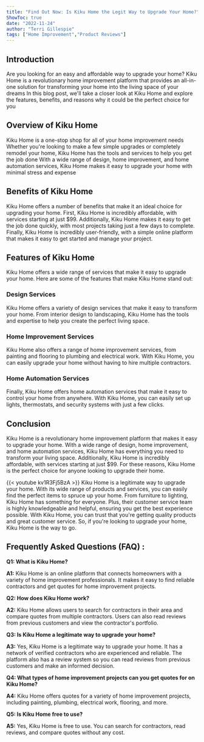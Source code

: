```yaml
---
title: "Find Out Now: Is Kiku Home the Legit Way to Upgrade Your Home?"
ShowToc: true 
date: "2022-11-24"
author: "Terri Gillespie" 
tags: ["Home Improvement","Product Reviews"]
---
```

## Introduction
Are you looking for an easy and affordable way to upgrade your home? Kiku Home is a revolutionary home improvement platform that provides an all-in-one solution for transforming your home into the living space of your dreams In this blog post, we'll take a closer look at Kiku Home and explore the features, benefits, and reasons why it could be the perfect choice for you

## Overview of Kiku Home
Kiku Home is a one-stop shop for all of your home improvement needs Whether you're looking to make a few simple upgrades or completely remodel your home, Kiku Home has the tools and services to help you get the job done With a wide range of design, home improvement, and home automation services, Kiku Home makes it easy to upgrade your home with minimal stress and expense

## Benefits of Kiku Home
Kiku Home offers a number of benefits that make it an ideal choice for upgrading your home. First, Kiku Home is incredibly affordable, with services starting at just $99. Additionally, Kiku Home makes it easy to get the job done quickly, with most projects taking just a few days to complete. Finally, Kiku Home is incredibly user-friendly, with a simple online platform that makes it easy to get started and manage your project.

## Features of Kiku Home
Kiku Home offers a wide range of services that make it easy to upgrade your home. Here are some of the features that make Kiku Home stand out:

### Design Services
Kiku Home offers a variety of design services that make it easy to transform your home. From interior design to landscaping, Kiku Home has the tools and expertise to help you create the perfect living space.

### Home Improvement Services
Kiku Home also offers a range of home improvement services, from painting and flooring to plumbing and electrical work. With Kiku Home, you can easily upgrade your home without having to hire multiple contractors.

### Home Automation Services
Finally, Kiku Home offers home automation services that make it easy to control your home from anywhere. With Kiku Home, you can easily set up lights, thermostats, and security systems with just a few clicks.

## Conclusion
Kiku Home is a revolutionary home improvement platform that makes it easy to upgrade your home. With a wide range of design, home improvement, and home automation services, Kiku Home has everything you need to transform your living space. Additionally, Kiku Home is incredibly affordable, with services starting at just $99. For these reasons, Kiku Home is the perfect choice for anyone looking to upgrade their home.

{{< youtube kv1R3Fj5BzA >}} 
Kiku Home is a legitimate way to upgrade your home. With its wide range of products and services, you can easily find the perfect items to spruce up your home. From furniture to lighting, Kiku Home has something for everyone. Plus, their customer service team is highly knowledgeable and helpful, ensuring you get the best experience possible. With Kiku Home, you can trust that you're getting quality products and great customer service. So, if you're looking to upgrade your home, Kiku Home is the way to go.

## Frequently Asked Questions (FAQ) :
**Q1: What is Kiku Home?**

**A1:** Kiku Home is an online platform that connects homeowners with a variety of home improvement professionals. It makes it easy to find reliable contractors and get quotes for home improvement projects. 

**Q2: How does Kiku Home work?**

**A2:** Kiku Home allows users to search for contractors in their area and compare quotes from multiple contractors. Users can also read reviews from previous customers and view the contractor's portfolio. 

**Q3: Is Kiku Home a legitimate way to upgrade your home?**

**A3:** Yes, Kiku Home is a legitimate way to upgrade your home. It has a network of verified contractors who are experienced and reliable. The platform also has a review system so you can read reviews from previous customers and make an informed decision. 

**Q4: What types of home improvement projects can you get quotes for on Kiku Home?**

**A4:** Kiku Home offers quotes for a variety of home improvement projects, including painting, plumbing, electrical work, flooring, and more. 

**Q5: Is Kiku Home free to use?**

**A5:** Yes, Kiku Home is free to use. You can search for contractors, read reviews, and compare quotes without any cost.



